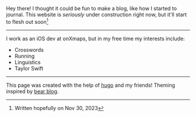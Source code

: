 
Hey there! I thought it could be fun to make a blog, like how I started to journal. This website is *seriously* under construction right now, but it'll start to flesh out soon[^*]

---
I work as an iOS dev at onXmaps, but in my free time my interests include:
- Crosswords
- Running
- Linguistics
- Taylor Swift

---

This page was created with the help of [hugo](https://gohugo.io/) and my friends! Theming inspired by [bear blog](https://bearblog.dev/).

[^*]: Written hopefully on Nov 30, 2023